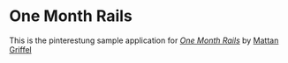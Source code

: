 # One Month Rails 
This is the pinterestung sample application for 
[*One Month Rails*](http://onemonthrails.com)
by [Mattan Griffel](http://mattangriffel.com)